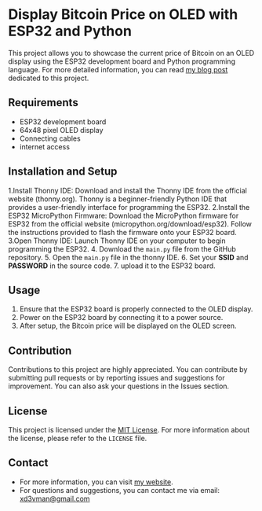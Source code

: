 # Display Bitcoin Price on OLED with ESP32 and Python

This project allows you to showcase the current price of Bitcoin on an OLED display using the ESP32 development board and Python programming language. For more detailed information, you can read [my blog post](https://sobhan.hashnode.dev/getting-started-with-esp32-building-a-bitcoin-price-display-with-python) dedicated to this project.

## Requirements

- ESP32 development board
- 64x48 pixel OLED display
- Connecting cables
- internet access

## Installation and Setup
1.Install Thonny IDE: Download and install the Thonny IDE from the official website (thonny.org). Thonny is a beginner-friendly Python IDE that provides a user-friendly interface for programming the ESP32.
2.Install the ESP32 MicroPython Firmware: Download the MicroPython firmware for ESP32 from the official website (micropython.org/download/esp32). Follow the instructions provided to flash the firmware onto your ESP32 board.
3.Open Thonny IDE: Launch Thonny IDE on your computer to begin programming the ESP32.
4. Download the `main.py` file from the GitHub repository.
5. Open the `main.py` file in the thonny IDE.
6. Set your **SSID** and **PASSWORD** in the source code.
7. upload it to the ESP32 board.

## Usage

1. Ensure that the ESP32 board is properly connected to the OLED display.
2. Power on the ESP32 board by connecting it to a power source.
3. After setup, the Bitcoin price will be displayed on the OLED screen.

## Contribution

Contributions to this project are highly appreciated. You can contribute by submitting pull requests or by reporting issues and suggestions for improvement. You can also ask your questions in the Issues section.

## License

This project is licensed under the [MIT License](LICENSE). For more information about the license, please refer to the `LICENSE` file.

## Contact

- For more information, you can visit [my website](http://sobhan.hashnode.dev).
- For questions and suggestions, you can contact me via email: xd3vman@gmail.com
